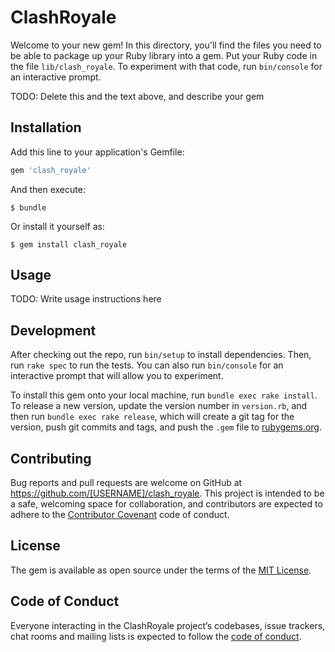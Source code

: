 # ClashRoyale

Welcome to your new gem! In this directory, you'll find the files you need to be able to package up your Ruby library into a gem. Put your Ruby code in the file `lib/clash_royale`. To experiment with that code, run `bin/console` for an interactive prompt.

TODO: Delete this and the text above, and describe your gem

## Installation

Add this line to your application's Gemfile:

```ruby
gem 'clash_royale'
```

And then execute:

    $ bundle

Or install it yourself as:

    $ gem install clash_royale

## Usage

TODO: Write usage instructions here

## Development

After checking out the repo, run `bin/setup` to install dependencies. Then, run `rake spec` to run the tests. You can also run `bin/console` for an interactive prompt that will allow you to experiment.

To install this gem onto your local machine, run `bundle exec rake install`. To release a new version, update the version number in `version.rb`, and then run `bundle exec rake release`, which will create a git tag for the version, push git commits and tags, and push the `.gem` file to [rubygems.org](https://rubygems.org).

## Contributing

Bug reports and pull requests are welcome on GitHub at https://github.com/[USERNAME]/clash_royale. This project is intended to be a safe, welcoming space for collaboration, and contributors are expected to adhere to the [Contributor Covenant](http://contributor-covenant.org) code of conduct.

## License

The gem is available as open source under the terms of the [MIT License](https://opensource.org/licenses/MIT).

## Code of Conduct

Everyone interacting in the ClashRoyale project’s codebases, issue trackers, chat rooms and mailing lists is expected to follow the [code of conduct](https://github.com/[USERNAME]/clash_royale/blob/master/CODE_OF_CONDUCT.md).
